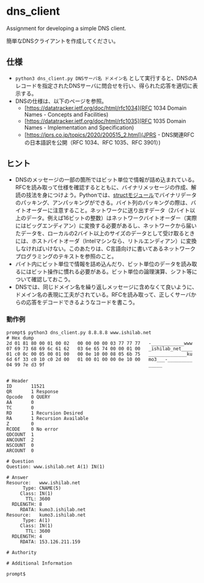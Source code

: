 # dns_client

Assignment for developing a simple DNS client.

簡単なDNSクライアントを作成してください。

## 仕様

- `python3 dns_client.py DNSサーバ名 ドメイン名` として実行すると、DNSのAレコードを指定されたDNSサーバに問合せを行い、得られた応答を適切に表示する。
- DNSの仕様は、以下のページを参照。
  - [https://datatracker.ietf.org/doc/html/rfc1034](RFC 1034 Domain Names - Concepts and Facilities)
  - [https://datatracker.ietf.org/doc/html/rfc1035](RFC 1035 Domain Names - Implementation and Specification)
  - [https://jprs.co.jp/topics/2020/200515_2.html](JPRS - DNS関連RFCの日本語訳を公開（RFC 1034、RFC 1035、RFC 3901）)

## ヒント

- DNSのメッセージの一部の箇所ではビット単位で情報が詰め込まれている。RFCを読み取って仕様を確認するとともに、バイナリメッセージの作成、解読の技法を身につけよう。Pythonでは、[structモジュール](https://docs.python.org/ja/3/library/struct.html)でバイナリデータのパッキング、アンパッキングができる。バイト列のパッキングの際は、バイトオーダーに注意すること。ネットワークに送り出すデータ（2バイト以上のデータ。例えば16ビットの整数）はネットワークバイトオーダー（実際にはビッグエンディアン）に変換する必要があるし、ネットワークから届いたデータを、ローカルの2バイト以上のサイズのデータとして受け取るときには、ホストバイトオーダ（Intelマシンなら、リトルエンディアン）に変換しなければいけない。このあたりは、C言語向けに書いてあるネットワークプログラミングのテキストを参照のこと。
- バイト内にビット単位で情報を詰め込んだり、ビット単位のデータを読み取るにはビット操作に慣れる必要がある。ビット単位の論理演算、シフト等について確認しておこう。
- DNSでは、同じドメイン名を繰り返しメッセージに含めなくて良いように、ドメイン名の表現に工夫がされている。RFCを読み取って、正しくサーバからの応答をデコードできるようなコードを書こう。

### 動作例

```
prompt$ python3 dns_client.py 8.8.8.8 www.ishilab.net
# Hex dump
2d 01 81 80 00 01 00 02   00 00 00 00 03 77 77 77   -____________www
07 69 73 68 69 6c 61 62   03 6e 65 74 00 00 01 00   _ishilab_net____
01 c0 0c 00 05 00 01 00   00 0e 10 00 08 05 6b 75   ______________ku
6d 6f 33 c0 10 c0 2d 00   01 00 01 00 00 0e 10 00   mo3___-_________
04 99 7e d3 9f                                      _____


# Header
ID       11521
QR       1 Response
Opcode   0 QUERY
AA       0
TC       0
RD       1 Recursion Desired
RA       1 Recursion Available
Z        0
RCODE    0 No error
QDCOUNT  1
ANCOUNT  2
NSCOUNT  0
ARCOUNT  0

# Question
Question: www.ishilab.net A(1) IN(1)

# Answer
Resource:   www.ishilab.net
      Type: CNAME(5)
     Class: IN(1)
       TTL: 3600
  RDLENGTH: 8
     RDATA: kumo3.ishilab.net
Resource:   kumo3.ishilab.net
      Type: A(1)
     Class: IN(1)
       TTL: 3600
  RDLENGTH: 4
     RDATA: 153.126.211.159

# Authority

# Additional Information

prompt$
```
